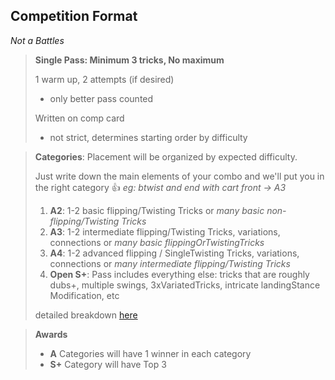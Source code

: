 ## Competition Format

_Not a Battles_

> **Single Pass: Minimum 3 tricks, No maximum**
>
> 1 warm up, 2 attempts (if desired)
>
> - only better pass counted
>
> Written on comp card
>
> - not strict, determines starting order by difficulty

> **Categories**: Placement will be organized by expected difficulty.
>
> Just write down the main elements of your combo and we'll put you in the right category 👍 _eg: btwist and end with cart front -> A3_
>
> 1. **A2**: 1-2 basic flipping/Twisting Tricks or _many basic non-flipping/Twisting Tricks_
> 2. **A3**: 1-2 intermediate flipping/Twisting Tricks, variations, connections or _many basic flippingOrTwistingTricks_
> 3. **A4**: 1-2 advanced flipping / SingleTwisting Tricks, variations, connections or _many intermediate flipping/Twisting Tricks_
> 4. **Open S+**: Pass includes everything else: tricks that are roughly dubs+, multiple swings, 3xVariatedTricks, intricate landingStance Modification, etc
>
> detailed breakdown [here](https://rythrojaofficial.github.io/curriculum/)

> **Awards**
>
> - **A** Categories will have 1 winner in each category
> - **S+** Category will have Top 3